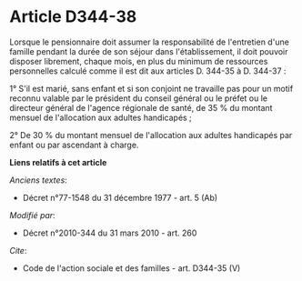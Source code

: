 # Article D344-38

Lorsque le pensionnaire doit assumer la responsabilité de l'entretien d'une famille pendant la durée de son séjour dans
l'établissement, il doit pouvoir disposer librement, chaque mois, en plus du minimum de ressources personnelles calculé comme
il est dit aux articles D. 344-35 à D. 344-37 :

1° S'il est marié, sans enfant et si son conjoint ne travaille pas pour un motif reconnu valable par le président du conseil
général ou le préfet ou le directeur général de l'agence régionale de santé, de 35 % du montant mensuel de l'allocation aux
adultes handicapés ; 

2° De 30 % du montant mensuel de l'allocation aux adultes handicapés par enfant ou par ascendant à charge.

**Liens relatifs à cet article**

_Anciens textes_:

  - Décret n°77-1548 du 31 décembre 1977 - art. 5 (Ab)

_Modifié par_:

  - Décret n°2010-344 du 31 mars 2010 - art. 260

_Cite_:

  - Code de l'action sociale et des familles - art. D344-35 (V)
